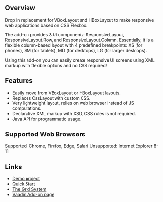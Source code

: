 ## Overview
Drop in replacement for VBoxLayout and HBoxLayout to make responsive web applications based on CSS Flexbox.

The add-on provides 3 UI components: ResponsiveLayout, ResponsiveLayout.Row, and ResponsiveLayout.Column. Essentially, it is a flexible column-based layout with 4 predefined breakpoints: XS (for phones), SM (for tablets), MD (for desktops), LG (for larger desktops).

Using this add-on you can easily create responsive UI screens using XML markup with flexible options and no CSS required!

## Features
- Easily move from VBoxLayout or HBoxLayout layouts.
- Replaces CssLayout with custom CSS.
- Very lightweight layout, relies on web browser instead of JS computations.
- Declarative XML markup with XSD, CSS rules is not required.
- Java API for programmatic usage.

## Supported Web Browsers
Supported: Chrome, Firefox, Edge, Safari
Unsupported: Internet Explorer 8-11

## Links
- [Demo project](https://github.com/strangeway-org/sw-responsive-demo)
- [Quick Start](https://github.com/strangeway-org/sw-responsive#quick-start)
- [The Grid System](https://github.com/JarekToro/responsive-layout/wiki/The-Grid-System)
- [Vaadin Add-on page](https://github.com/JarekToro/responsive-layout)